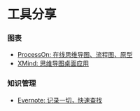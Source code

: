 # 工具分享

### 图表
* [ProcessOn: 在线思维导图、流程图、原型](https://www.processon.com)
* [XMind: 思维导图桌面应用](http://www.xmindchina.net)

### 知识管理
* [Evernote: 记录一切，快速查找](https://www.yinxiang.com)